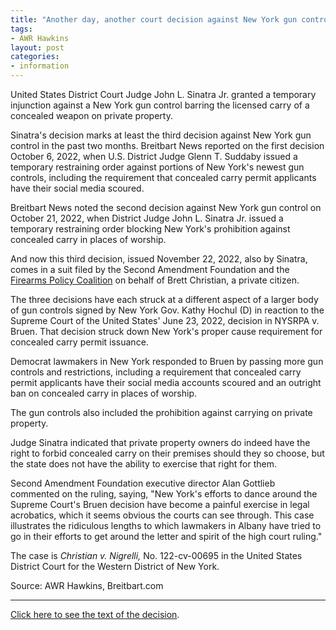 ```yaml
---
title: "Another day, another court decision against New York gun control"
tags:
- AWR Hawkins
layout: post
categories:
- information
---
```


United States District Court Judge John L. Sinatra Jr. granted a temporary injunction against a New York gun control barring the licensed carry of a concealed weapon on private property.

Sinatra's decision marks at least the third decision against New York gun control in the past two months. Breitbart News reported on the first decision October 6, 2022, when U.S. District Judge Glenn T. Suddaby issued a temporary restraining order against portions of New York's newest gun controls, including the requirement that concealed carry permit applicants have their social media scoured.

Breitbart News noted the second decision against New York gun control on October 21, 2022, when District Judge John L. Sinatra Jr. issued a temporary restraining order blocking New York's prohibition against concealed carry in places of worship.

And now this third decision, issued November 22, 2022, also by Sinatra, comes in a suit filed by the Second Amendment Foundation and the [Firearms Policy Coalition](https://www.firearmspolicy.org) on behalf of Brett Christian, a private citizen.

The three decisions have each struck at a different aspect of a larger body of gun controls signed by New York Gov. Kathy Hochul (D) in reaction to the Supreme Court of the United States' June 23, 2022, decision in NYSRPA v. Bruen. That decision struck down New York's proper cause requirement for concealed carry permit issuance.

Democrat lawmakers in New York responded to Bruen by passing more gun controls and restrictions, including a requirement that concealed carry permit applicants have their social media accounts scoured and an outright ban on concealed carry in places of worship.

The gun controls also included the prohibition against carrying on private property.

Judge Sinatra indicated that private property owners do indeed have the right to forbid concealed carry on their premises should they so choose, but the state does not have the ability to exercise that right for them.

Second Amendment Foundation executive director Alan Gottlieb commented on the ruling, saying, "New York's efforts to dance around the Supreme Court's Bruen decision have become a painful exercise in legal acrobatics, which it seems obvious the courts can see through. This case illustrates the ridiculous lengths to which lawmakers in Albany have tried to go in their efforts to get around the letter and spirit of the high court ruling."

The case is *Christian v. Nigrelli,* No. 122-cv-00695 in the United States District Court for the Western District of New York.

Source: AWR Hawkins, Breitbart.com

---

[Click here to see the text of the decision](https://www.trigger-treat.com/20221122-christian-v-nigrelli/).

